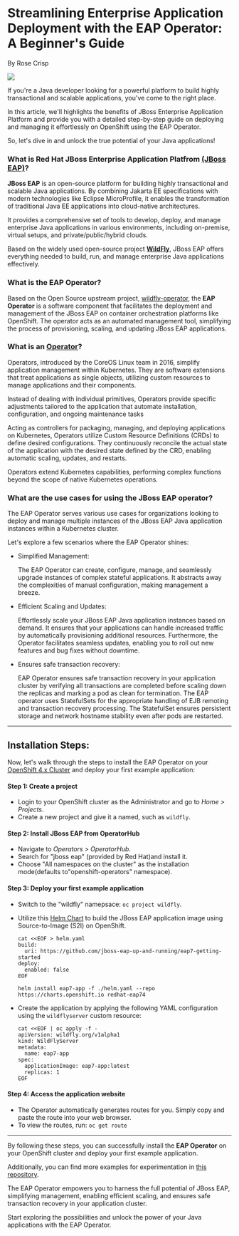 # Streamlining Enterprise Application Deployment with the **EAP Operator**: A Beginner's Guide

By Rose Crisp

![](https://i.imgur.com/DvDqCN5.jpg)



If you're a Java developer looking for a powerful platform to build highly transactional and scalable applications, you've come to the right place.

In this article, we'll highlights the benefits of JBoss Enterprise Application Platform and provide you with a detailed step-by-step guide on deploying and managing it effortlessly on OpenShift using the EAP Operator.

So, let's dive in and unlock the true potential of your Java applications!


### What is Red Hat JBoss Enterprise Application Platfrom [(JBoss EAP)](https://developers.redhat.com/products/eap/overview)? 

**JBoss EAP** is an open-source platform for building highly transactional and scalable Java applications. By combining Jakarta EE specifications with modern technologies like Eclipse MicroProfile, it enables the transformation of traditional Java EE applications into cloud-native architectures. 

It provides a comprehensive set of tools to develop, deploy, and manage enterprise Java applications in various environments, including on-premise, virtual setups, and private/public/hybrid clouds. 

Based on the widely used open-source project [**WildFly**](https://github.com/wildfly), JBoss EAP offers everything needed to build, run, and manage enterprise Java applications effectively.

### What is the EAP Operator?

Based on the Open Source upstream project, [wildfly-operator](https://github.com/wildfly/wildfly-operator), the **EAP Operator** is a software component that facilitates the deployment and management of the JBoss EAP on container orchestration platforms like OpenShift. The operator acts as an automated management tool, simplifying the process of provisioning, scaling, and updating JBoss EAP applications.

### What is an [Operator](https://www.cncf.io/blog/2022/06/15/kubernetes-operators-what-are-they-some-examples/#:~:text=K8s%20Operators%20are%20controllers%20for,Custom%20Resource%20Definitions%20(CRD).)?

Operators, introduced by the CoreOS Linux team in 2016, simplify application management within Kubernetes. They are software extensions that treat applications as single objects, utilizing custom resources to manage applications and their components. 

Instead of dealing with individual primitives, Operators provide specific adjustments tailored to the application that automate installation, configuration, and ongoing maintenance tasks 

Acting as controllers for packaging, managing, and deploying applications on Kubernetes, Operators utilize Custom Resource Definitions (CRDs) to define desired configurations. They continuously reconcile the actual state of the application with the desired state defined by the CRD, enabling automatic scaling, updates, and restarts. 

Operators extend Kubernetes capabilities, performing complex functions beyond the scope of native Kubernetes operations.

### What are the use cases for using the JBoss EAP operator?

The EAP Operator serves various use cases for organizations looking to deploy and manage multiple instances of the JBoss EAP Java application instances within a Kubernetes cluster.

Let's explore a few scenarios where the EAP Operator shines:

- Simplified Management:

  The EAP Operator can create, configure, manage, and seamlessly upgrade instances of complex stateful applications. It abstracts away the complexities of manual configuration, making management a breeze.

- Efficient Scaling and Updates:

  Effortlessly scale your JBoss EAP Java application instances based on demand. It ensures that your applications can handle increased traffic by automatically provisioning additional resources. Furthermore, the Operator facilitates seamless updates, enabling you to roll out new features and bug fixes without downtime.

- Ensures safe transaction recovery:

  EAP Operator ensures safe transaction recovery in your application cluster by verifying all transactions are completed before scaling down the replicas and marking a pod as clean for termination. The EAP operator uses StatefulSets for the appropriate handling of EJB remoting and transaction recovery processing. The StatefulSet ensures persistent storage and network hostname stability even after pods are restarted.

---

## Installation Steps:
Now, let's walk through the steps to install the EAP Operator on your [OpenShift 4.x Cluster](https://www.redhat.com/en/technologies/cloud-computing/openshift) and deploy your first example application: 


#### Step 1: Create a project

- Login to your OpenShift cluster as the Administrator and go to *Home > Projects*.
- Create a new project and give it a named, such as `wildfly`.

#### Step 2: Install JBoss EAP from OperatorHub

- Navigate to *Operators > OperatorHub*.
- Search for "jboss eap" (provided by Red Hat)and install it.
- Choose "All namespaces on the cluster" as the installation mode(defaults to"openshift-operators" namespace).

#### Step 3: Deploy your first example application

- Switch to the "wildfly" namepsace: `oc project wildfly`.
- Utilize this [Helm Chart](https://github.com/jbossas/eap-charts/tree/eap74/charts/eap74) to build the JBoss EAP application image using Source-to-Image (S2I) on OpenShift.

  ```
  cat <<EOF > helm.yaml
  build:
    uri: https://github.com/jboss-eap-up-and-running/eap7-getting-started
  deploy:
    enabled: false
  EOF
  
  helm install eap7-app -f ./helm.yaml --repo https://charts.openshift.io redhat-eap74
  ```
- Create the application by applying the following YAML configuration using the `wildflyserver` custom resource:

  ```
  cat <<EOF | oc apply -f -
  apiVersion: wildfly.org/v1alpha1
  kind: WildFlyServer
  metadata:
    name: eap7-app
  spec:
    applicationImage: eap7-app:latest
    replicas: 1
  EOF
  ```

#### Step 4: Access the application website

- The Operator automatically generates routes for you. Simply copy and paste the route into your web browser.
- To view the routes, run: `oc get route`

---

By following these steps, you can successfully install the **EAP Operator** on your OpenShift cluster and deploy your first example application.

Additionally, you can find more examples for experimentation in [this repository](https://github.com/jboss-eap-up-and-running).

The EAP Operator empowers you to harness the full potential of JBoss EAP, simplifying management, enabling efficient scaling, and ensures safe transaction recovery in your application cluster. 

Start exploring the possibilities and unlock the power of your Java applications with the EAP Operator.
